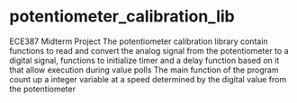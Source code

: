 # potentiometer_calibration_lib
ECE387 Midterm Project
The potentiometer calibration library contain functions to read and convert the analog signal from the potentiometer to a digital signal, functions to initialize timer and a delay function based on it that allow execution during value polls
The main function of the program count up a integer variable at a speed determined by the digital value from the potentiometer
